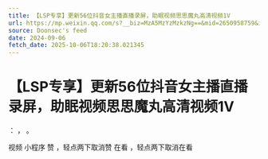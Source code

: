 ```yaml
---
title: 【LSP专享】更新56位抖音女主播直播录屏，助眠视频思思魔丸高清视频1V
url: https://mp.weixin.qq.com/s?__biz=MzA5MzYzMzkzNg==&mid=2650958759&idx=3&sn=7849adaac59a243e39c6fc77c975bea8
source: Doonsec's feed
date: 2024-09-06
fetch_date: 2025-10-06T18:20:38.021345
---
```


# 【LSP专享】更新56位抖音女主播直播录屏，助眠视频思思魔丸高清视频1V

：
，
。

视频
小程序
赞
，轻点两下取消赞
在看
，轻点两下取消在看